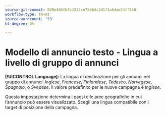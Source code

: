 ```yaml
---
source-git-commit: 029e406fbfb4217ce78364c2d1f1a6dae24ff588
workflow-type: tm+mt
source-wordcount: '53'
ht-degree: 0%

---
```

# Modello di annuncio testo - Lingua a livello di gruppo di annunci

**[!UICONTROL Language]:** La lingua di destinazione per gli annunci nel gruppo di annunci: *Inglese*, *Francese*, *Finlandese*, *Tedesco*, *Norvegese*, *Spagnolo*, o *Svedese*. Il valore predefinito per le nuove campagne è *Inglese*.

Questa impostazione determina i paesi e le aree geografiche in cui l’annuncio può essere visualizzato. Scegli una lingua compatibile con i target di posizione della campagna.
